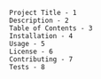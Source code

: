
      Project Title - 1
      Description - 2
      Table of Contents - 3
      Installation - 4
      Usage - 5
      License - 6
      Contributing - 7
      Tests - 8
    